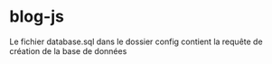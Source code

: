 # blog-js

Le fichier database.sql dans le dossier config contient la requête de création de la base de données